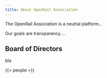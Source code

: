 ```yaml
---
title: About OpenRail Association
---
```


The OpenRail Association is a neutral platform...

Our goals are transparency....

## Board of Directors

bla

{{< people >}}
